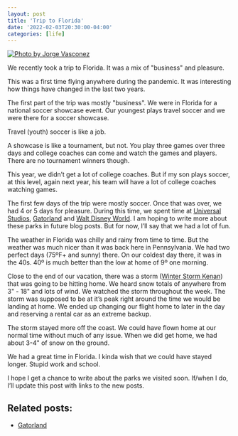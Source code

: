 ```yaml
---
layout: post
title: 'Trip to Florida'
date: '2022-02-03T20:30:00-04:00'
categories: [life]
---
```


[![Photo by Jorge Vasconez](https://images.unsplash.com/photo-1524594081293-190a2fe0baae?ixlib=rb-1.2.1&ixid=MnwxMjA3fDB8MHxwaG90by1wYWdlfHx8fGVufDB8fHx8&auto=format&fit=crop&w=2352&q=80)](https://unsplash.com/photos/CpeUoLVTAs8)

We recently took a trip to Florida. It was a mix of "business" and pleasure. 

This was a first time flying anywhere during the pandemic. It was interesting how things have changed in the last two years. 

The first part of the trip was mostly "business". We were in Florida for a national soccer showcase event. Our youngest plays travel soccer and we were there for a soccer showcase. 

Travel (youth) soccer is like a job. 

A showcase is like a tournament, but not. You play three games over three days and college coaches can come and watch the games and players. There are no tournament winners though. 

This year, we didn’t get a lot of college coaches. But if my son plays soccer, at this level, again next year, his team will have a lot of college coaches watching games.

The first few days of the trip were mostly soccer. Once that was over, we had 4 or 5 days for pleasure. During this time, we spent time at [Universal Studios](https://www.universalorlando.com/), [Gatorland](https://www.gatorland.com) and [Walt Disney World](https://disneyworld.disney.go.com). I am hoping to write more about these parks in future blog posts. But for now, I’ll say that we had a lot of fun. 

The weather in Florida was chilly and rainy from time to time. But the weather was much nicer than it was back here in Pennsylvania. We had two perfect days (75ºF+ and sunny) there. On our coldest day there, it was in the 40s. 40º is much better than the low at home of 9º one morning. 

Close to the end of our vacation, there was a storm ([Winter Storm Kenan](https://en.wikipedia.org/wiki/January_2022_North_American_blizzard)) that was going to be hitting home. We heard snow totals of anywhere from 3" - 18" and lots of wind. We watched the storm throughout the week. The storm was supposed to be at it’s peak right around the time we would be landing at home. We ended up changing our flight home to later in the day and reserving a rental car as an extreme backup. 

The storm stayed more off the coast. We could have flown home at our normal time without much of any issue. When we did get home, we had about 3-4" of snow on the ground.   

We had a great time in Florida. I kinda wish that we could have stayed longer. Stupid work and school. 

I hope I get a chance to write about the parks we visited soon.  If/when I do, I’ll update this post with links to the new posts. 

## Related posts:

 - [Gatorland](/2022/02/11/gatorland/)